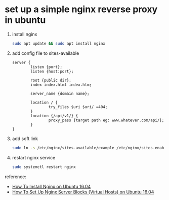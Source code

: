 # set up a simple nginx reverse proxy in ubuntu

1. install nginx
    ```bash
    sudo apt update && sudo apt install nginx
    ```
2. add config file to sites-available
    ```
    server {
            listen {port};
            listen {host:port};

            root {public dir};
            index index.html index.htm;

            server_name {domain name};

            location / {
                    try_files $uri $uri/ =404;
            }
            location {/api/v1/} {
                    proxy_pass {target path eg: www.whatever.com/api/};
            }
    }
    ```
3. add soft link
    ```bash
    sudo ln -s /etc/nginx/sites-available/example /etc/nginx/sites-enabled/
    ```
4. restart nginx service
    ```bash
    sudo systemctl restart nginx
    ```

reference:
- [How To Install Nginx on Ubuntu 16.04](https://www.digitalocean.com/community/tutorials/how-to-install-nginx-on-ubuntu-16-04)
- [How To Set Up Nginx Server Blocks (Virtual Hosts) on Ubuntu 16.04](https://www.digitalocean.com/community/tutorials/how-to-set-up-nginx-server-blocks-virtual-hosts-on-ubuntu-16-04)
